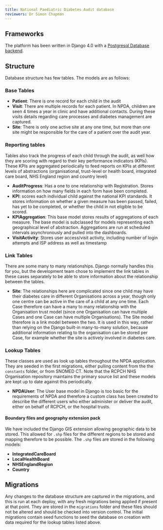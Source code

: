 ```yaml
---
title: National Paediatric Diabetes Audit database
reviewers: Dr Simon Chapman
---
```


## Frameworks

The platform has been written in Django 4.0 with a [Postgresql Database backend](manual-setup.md).

## Structure

Database structure has few tables. The models are as follows:

### Base Tables

- **Patient**: There is one record for each child in the audit
- **Visit**: There are multiple records for each patient. In NPDA, children are seen 4 times a year in clinic and have additional contacts. During these visits details regarding care processes and diabetes management are captured.
- **Site**: There is only one active site at any one time, but more than one site might be responsible for the care of a patient over the audit year.

### Reporting tables

Tables also track the progress of each child through the audit, as well how they are scoring with regard to their key performance indicators (KPIs). These KPIs are aggregated periodically to feed reports on KPIs at different levels of abstractions (organisational, trust-level or health board, integrated care board, NHS England region and country level)

- **AuditProgress**: Has a one to one relationship with Registration. Stores information on how many fields in each form have been completed.
- **KPI**: scores each individual child against the national KPI standards. It stores information on whether a given measure has been passed, failed, has yet to be completed, or whether the child in not eligible to be scored.
- **KPIAggregation**: This base model stores results of aggregations of each measure. The base model is subclassed for models representing each geographical level of abstraction. Aggregations are run at scheduled intervals asynchronously and pulled into the dashboards.
- **VisitActivity**: Stores user access/visit activity, including number of login attempts and ISP address as well as timestamp

### Link Tables

There are some many to many relationships. Django normally handles this for you, but the development team chose to implement the link tables in these cases separately to be able to store information about the relationship between the tables.

- **Site**: The relationships here are complicated since one child may have their diabetes care  in different Organisations across a year, though only one centre can be active in the care of a child at any one time. Each Case therefore can have a many to many relationship with the Organisation trust model (since one Organisation can have multiple Cases and one Case can have multiple Organisations). The Site model therefore is a link model between the two. It is used in this way, rather than relying on the Django built-in many-to-many solution, because additional information relating to the organisation can be stored per Case, for example whether the site is actively involved in diabetes care.

### Lookup Tables

These classes are used as look up tables throughout the NPDA application. They are seeded in the first migrations, either pulling content from the the ```constants``` folder, or from SNOMED CT. Note that the RCPCH NHS Organisation repository maintains the primary source list and these models are kept up to date against this periodically.

- **NPDAUser**: The User base model in Django is too basic for the requirements of NPDA and therefore a custom class has been created to describe the different users who either administer or deliver the audit, either on behalf of RCPCH, or the hospital trusts.


#### Boundary files and geography extension pack

We have included the Django GIS extension allowing geographic data to be stored. This allowed for `.shp` files for the different regions to be stored and mapping therefore to be possible. The `.shp` files are stored in the following models:

- **IntegratedCareBoard**
- **LocalHealthBoard**
- **NHSEnglandRegion**
- **Country**

## Migrations

Any changes to the database structure are captured in the migrations, and this is run at each deploy, with any fresh migrations being applied if present at that point. They are stored in the ```migrations``` folder and these files should not be altered and should be checked into version control. The initial migrations contain seed functions to seed the database on creation with data required for the lookup tables listed above.
